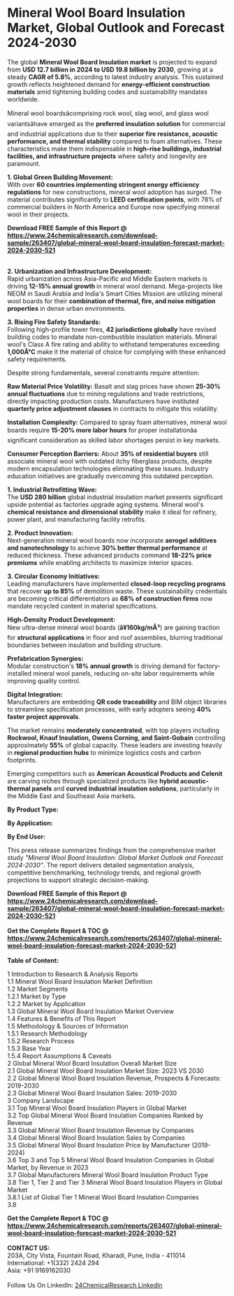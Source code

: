 <h1>Mineral Wool Board Insulation Market, Global Outlook and Forecast 2024-2030</h1><p>The global <strong>Mineral Wool Board Insulation market</strong> is projected to expand from <strong>USD 12.7 billion in 2024 to USD 19.8 billion by 2030</strong>, growing at a steady <strong>CAGR of 5.8%</strong>, according to latest industry analysis. This sustained growth reflects heightened demand for <strong>energy-efficient construction materials</strong> amid tightening building codes and sustainability mandates worldwide.</p><p>Mineral wool boardsâcomprising rock wool, slag wool, and glass wool variantsâhave emerged as the <strong>preferred insulation solution</strong> for commercial and industrial applications due to their <strong>superior fire resistance, acoustic performance, and thermal stability</strong> compared to foam alternatives. These characteristics make them indispensable in <strong>high-rise buildings, industrial facilities, and infrastructure projects</strong> where safety and longevity are paramount.</p><p><strong>1. Global Green Building Movement:</strong><br>
With over <strong>60 countries implementing stringent energy efficiency regulations</strong> for new constructions, mineral wool adoption has surged. The material contributes significantly to <strong>LEED certification points</strong>, with 78% of commercial builders in North America and Europe now specifying mineral wool in their projects.</p><div><b>Download FREE Sample of this Report @ 
            <a href="https://www.24chemicalresearch.com/download-sample/263407/global-mineral-wool-board-insulation-forecast-market-2024-2030-521">
            https://www.24chemicalresearch.com/download-sample/263407/global-mineral-wool-board-insulation-forecast-market-2024-2030-521</a></b></div><br><p><strong>2. Urbanization and Infrastructure Development:</strong><br>
Rapid urbanization across Asia-Pacific and Middle Eastern markets is driving <strong>12-15% annual growth </strong>in mineral wool demand. Mega-projects like NEOM in Saudi Arabia and India's Smart Cities Mission are utilizing mineral wool boards for their <strong>combination of thermal, fire, and noise mitigation properties</strong> in dense urban environments.</p><p><strong>3. Rising Fire Safety Standards:</strong><br>
Following high-profile tower fires, <strong>42 jurisdictions globally</strong> have revised building codes to mandate non-combustible insulation materials. Mineral wool's Class A fire rating and ability to withstand temperatures exceeding <strong>1,000Â°C</strong> make it the material of choice for complying with these enhanced safety requirements.</p><p>Despite strong fundamentals, several constraints require attention:</p><p><strong>Raw Material Price Volatility:</strong> Basalt and slag prices have shown <strong>25-30% annual fluctuations</strong> due to mining regulations and trade restrictions, directly impacting production costs. Manufacturers have instituted <strong>quarterly price adjustment clauses</strong> in contracts to mitigate this volatility.</p><p><strong>Installation Complexity:</strong> Compared to spray foam alternatives, mineral wool boards require <strong>15-20% more labor hours</strong> for proper installationâa significant consideration as skilled labor shortages persist in key markets.</p><p><strong>Consumer Perception Barriers:</strong> About <strong>35% of residential buyers</strong> still associate mineral wool with outdated itchy fiberglass products, despite modern encapsulation technologies eliminating these issues. Industry education initiatives are gradually overcoming this outdated perception.</p><p><strong>1. Industrial Retrofitting Wave:</strong><br>
The <strong>USD 280 billion</strong> global industrial insulation market presents significant upside potential as factories upgrade aging systems. Mineral wool's <strong>chemical resistance and dimensional stability</strong> make it ideal for refinery, power plant, and manufacturing facility retrofits.</p><p><strong>2. Product Innovation:</strong><br>
Next-generation mineral wool boards now incorporate <strong>aerogel additives and nanotechnology</strong> to achieve <strong>30% better thermal performance</strong> at reduced thickness. These advanced products command <strong>18-22% price premiums</strong> while enabling architects to maximize interior spaces.</p><p><strong>3. Circular Economy Initiatives:</strong><br>
Leading manufacturers have implemented <strong>closed-loop recycling programs</strong> that recover <strong>up to 85%</strong> of demolition waste. These sustainability credentials are becoming critical differentiators as <strong>68% of construction firms</strong> now mandate recycled content in material specifications.</p><p><strong>High-Density Product Development:</strong><br>
	New ultra-dense mineral wool boards (<strong>â¥160kg/mÂ³</strong>) are gaining traction for <strong>structural applications</strong> in floor and roof assemblies, blurring traditional boundaries between insulation and building structure.</p><p><strong>Prefabrication Synergies:</strong><br>
	Modular construction's <strong>18% annual growth</strong> is driving demand for factory-installed mineral wool panels, reducing on-site labor requirements while improving quality control.</p><p><strong>Digital Integration:</strong><br>
	Manufacturers are embedding <strong>QR code traceability</strong> and BIM object libraries to streamline specification processes, with early adopters seeing <strong>40% faster project approvals</strong>.</p><p>The market remains <strong>moderately concentrated</strong>, with top players including <strong>Rockwool, Knauf Insulation, Owens Corning, and Saint-Gobain</strong> controlling approximately <strong>55%</strong> of global capacity. These leaders are investing heavily in <strong>regional production hubs</strong> to minimize logistics costs and carbon footprints.</p><p>Emerging competitors such as <strong>American Acoustical Products and Celenit</strong> are carving niches through specialized products like <strong>hybrid acoustic-thermal panels</strong> and <strong>curved industrial insulation solutions</strong>, particularly in the Middle East and Southeast Asia markets.</p><p><strong>By Product Type:</strong></p><p><strong>By Application:</strong></p><p><strong>By End User:</strong></p><p>This press release summarizes findings from the comprehensive market study <em>"Mineral Wool Board Insulation: Global Market Outlook and Forecast 2024-2030"</em>. The report delivers detailed segmentation analysis, competitive benchmarking, technology trends, and regional growth projections to support strategic decision-making.</p><div><b>Download FREE Sample of this Report @ 
            <a href="https://www.24chemicalresearch.com/download-sample/263407/global-mineral-wool-board-insulation-forecast-market-2024-2030-521">
            https://www.24chemicalresearch.com/download-sample/263407/global-mineral-wool-board-insulation-forecast-market-2024-2030-521</a></b></div><br><div><b>Get the Complete Report & TOC @ 
            <a href="https://www.24chemicalresearch.com/reports/263407/global-mineral-wool-board-insulation-forecast-market-2024-2030-521">
            https://www.24chemicalresearch.com/reports/263407/global-mineral-wool-board-insulation-forecast-market-2024-2030-521</a></b></div><br>
            <b>Table of Content:</b><p>1 Introduction to Research & Analysis Reports<br />
    1.1 Mineral Wool Board Insulation Market Definition<br />
    1.2 Market Segments<br />
        1.2.1 Market by Type<br />
        1.2.2 Market by Application<br />
    1.3 Global Mineral Wool Board Insulation Market Overview<br />
    1.4 Features & Benefits of This Report<br />
    1.5 Methodology & Sources of Information<br />
        1.5.1 Research Methodology<br />
        1.5.2 Research Process<br />
        1.5.3 Base Year<br />
        1.5.4 Report Assumptions & Caveats<br />
2 Global Mineral Wool Board Insulation Overall Market Size<br />
    2.1 Global Mineral Wool Board Insulation Market Size: 2023 VS 2030<br />
    2.2 Global Mineral Wool Board Insulation Revenue, Prospects & Forecasts: 2019-2030<br />
    2.3 Global Mineral Wool Board Insulation Sales: 2019-2030<br />
3 Company Landscape<br />
    3.1 Top Mineral Wool Board Insulation Players in Global Market<br />
    3.2 Top Global Mineral Wool Board Insulation Companies Ranked by Revenue<br />
    3.3 Global Mineral Wool Board Insulation Revenue by Companies<br />
    3.4 Global Mineral Wool Board Insulation Sales by Companies<br />
    3.5 Global Mineral Wool Board Insulation Price by Manufacturer (2019-2024)<br />
    3.6 Top 3 and Top 5 Mineral Wool Board Insulation Companies in Global Market, by Revenue in 2023<br />
    3.7 Global Manufacturers Mineral Wool Board Insulation Product Type<br />
    3.8 Tier 1, Tier 2 and Tier 3 Mineral Wool Board Insulation Players in Global Market<br />
        3.8.1 List of Global Tier 1 Mineral Wool Board Insulation Companies<br />
        3.8</p><div><b>Get the Complete Report & TOC @ 
            <a href="https://www.24chemicalresearch.com/reports/263407/global-mineral-wool-board-insulation-forecast-market-2024-2030-521">
            https://www.24chemicalresearch.com/reports/263407/global-mineral-wool-board-insulation-forecast-market-2024-2030-521</a></b></div><br><b>CONTACT US:</b><br>
            203A, City Vista, Fountain Road, Kharadi, Pune, India - 411014<br>
            International: +1(332) 2424 294<br>
            Asia: +91 9169162030 <br><br>
            Follow Us On LinkedIn: <a href="https://www.linkedin.com/company/24chemicalresearch/">24ChemicalResearch LinkedIn</a>
